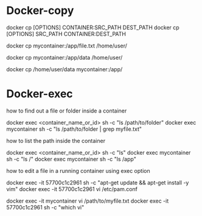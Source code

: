 # Docker-copy

docker cp [OPTIONS] CONTAINER:SRC_PATH DEST_PATH
docker cp [OPTIONS] SRC_PATH CONTAINER:DEST_PATH



docker cp mycontainer:/app/file.txt /home/user/


docker cp mycontainer:/app/data /home/user/


docker cp /home/user/data mycontainer:/app/


# Docker-exec
how to find out a file or folder inside a container

docker exec <container_name_or_id> sh -c "ls /path/to/folder"
docker exec mycontainer sh -c "ls /path/to/folder | grep myfile.txt"


how to list the path inside the container

docker exec <container_name_or_id> sh -c "ls"
docker exec mycontainer sh -c "ls /"
docker exec mycontainer sh -c "ls /app"


how to edit a file in a running container using exec option

docker exec -it 57700c1c2961 sh -c "apt-get update && apt-get install -y vim"
docker exec -it 57700c1c2961 vi /etc/pam.conf

docker exec -it mycontainer vi /path/to/myfile.txt
docker exec -it 57700c1c2961 sh -c "which vi"
